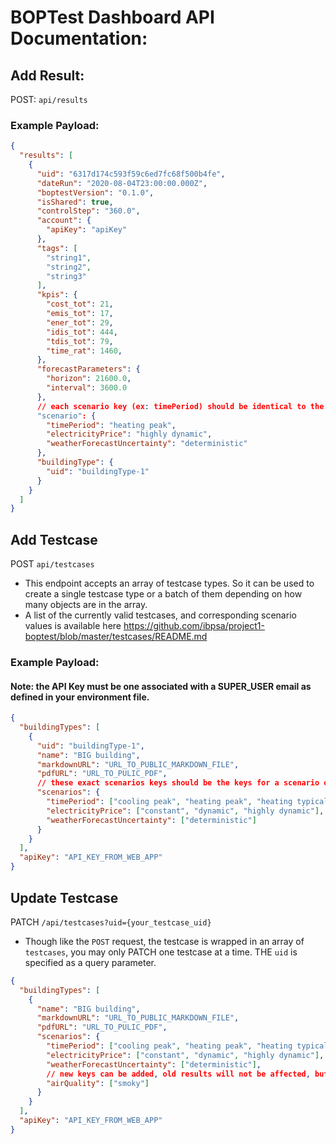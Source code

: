 # BOPTest Dashboard API Documentation:

## Add Result:

POST: `api/results`

### Example Payload:

```json
{
  "results": [
    {
      "uid": "6317d174c593f59c6ed7fc68f500b4fe",
      "dateRun": "2020-08-04T23:00:00.000Z",
      "boptestVersion": "0.1.0",
      "isShared": true,
      "controlStep": "360.0",
      "account": {
        "apiKey": "apiKey"
      },
      "tags": [
        "string1",
        "string2",
        "string3"
      ],
      "kpis": {
        "cost_tot": 21,
        "emis_tot": 17,
        "ener_tot": 29,
        "idis_tot": 444,
        "tdis_tot": 79,
        "time_rat": 1460,
      },
      "forecastParameters": {
        "horizon": 21600.0,
        "interval": 3600.0
      },
      // each scenario key (ex: timePeriod) should be identical to the key for the scenarios object on the results given buildingType
      "scenario": {
        "timePeriod": "heating peak",
        "electricityPrice": "highly dynamic",
        "weatherForecastUncertainty": "deterministic"
      },
      "buildingType": {
        "uid": "buildingType-1"
      }
    }
  ]
}
```

## Add Testcase

POST `api/testcases`

- This endpoint accepts an array of testcase types. So it can be used to create a single testcase type or a batch of them depending on how many objects are in the array.
- A list of the currently valid testcases, and corresponding scenario values is available here https://github.com/ibpsa/project1-boptest/blob/master/testcases/README.md

### Example Payload:

#### Note: the API Key must be one associated with a SUPER_USER email as defined in your environment file.

```json
{
  "buildingTypes": [
    {
      "uid": "buildingType-1",
      "name": "BIG building",
      "markdownURL": "URL_TO_PUBLIC_MARKDOWN_FILE",
      "pdfURL": "URL_TO_PULIC_PDF",
      // these exact scenarios keys should be the keys for a scenario on a result for this buildingType
      "scenarios": {
        "timePeriod": ["cooling peak", "heating peak", "heating typical"],
        "electricityPrice": ["constant", "dynamic", "highly dynamic"],
        "weatherForecastUncertainty": ["deterministic"]
      }
    }
  ],
  "apiKey": "API_KEY_FROM_WEB_APP"
}
```

## Update Testcase

PATCH `/api/testcases?uid={your_testcase_uid}`

- Though like the `POST` request, the testcase is wrapped in an array of `testcases`, you may only PATCH one testcase at a time. THE `uid` is specified as a query parameter.

```json
{
  "buildingTypes": [
    {
      "name": "BIG building",
      "markdownURL": "URL_TO_PUBLIC_MARKDOWN_FILE",
      "pdfURL": "URL_TO_PULIC_PDF",
      "scenarios": {
        "timePeriod": ["cooling peak", "heating peak", "heating typical"],
        "electricityPrice": ["constant", "dynamic", "highly dynamic"],
        "weatherForecastUncertainty": ["deterministic"],
        // new keys can be added, old results will not be affected, but new results will require that key in it's scenario
        "airQuality": ["smoky"]
      }
    }
  ],
  "apiKey": "API_KEY_FROM_WEB_APP"
}
```
